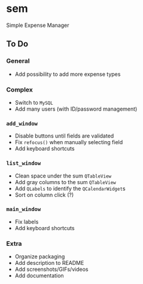 # sem
Simple Expense Manager


## To Do

### General
+ Add possibility to add more expense types

### Complex
+ Switch to `MySQL`
+ Add many users (with ID/password management)

### `add_window`
+ Disable buttons until fields are validated
+ Fix `refocus()` when manually selecting field
+ Add keyboard shortcuts

### `list_window`
+ Clean space under the sum `QTableView`
+ Add gray columns to the sum `QTableView`
+ Add `QLabels` to identify the `QCalendarWidget`s
+ Sort on column click (?)

### `main_window`
+ Fix labels
+ Add keyboard shortcuts

### Extra
+ Organize packaging
+ Add description to README
+ Add screenshots/GIFs/videos
+ Add documentation
